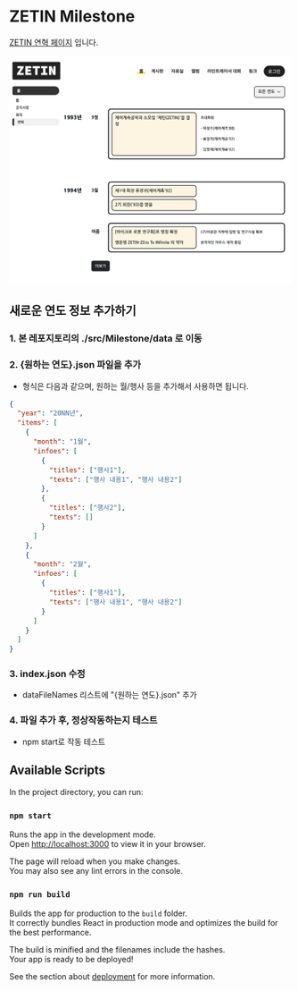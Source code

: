 # ZETIN Milestone

[ZETIN 연혁 페이지](https://zetin.uos.ac.kr/index.php?mid=history) 입니다.

![ZETIN 연혁 페이지 이미지](./asset/ZETIN-milestone.png)

## 새로운 연도 정보 추가하기

### 1. 본 레포지토리의 ./src/Milestone/data 로 이동

### 2. {원하는 연도}.json 파일을 추가

- 형식은 다음과 같으며, 원하는 월/행사 등을 추가해서 사용하면 됩니다.

```json
{
  "year": "20NN년",
  "items": [
    {
      "month": "1월",
      "infoes": [
        {
          "titles": ["행사1"],
          "texts": ["행사 내용1", "행사 내용2"]
        },
        {
          "titles": ["행사2"],
          "texts": []
        }
      ]
    },
    {
      "month": "2월",
      "infoes": [
        {
          "titles": ["행사1"],
          "texts": ["행사 내용1", "행사 내용2"]
        }
      ]
    }
  ]
}
```

### 3. index.json 수정

- dataFileNames 리스트에 "{원하는 연도}.json" 추가

### 4. 파일 추가 후, 정상작동하는지 테스트

- npm start로 작동 테스트

## Available Scripts

In the project directory, you can run:

### `npm start`

Runs the app in the development mode.\
Open [http://localhost:3000](http://localhost:3000) to view it in your browser.

The page will reload when you make changes.\
You may also see any lint errors in the console.

### `npm run build`

Builds the app for production to the `build` folder.\
It correctly bundles React in production mode and optimizes the build for the best performance.

The build is minified and the filenames include the hashes.\
Your app is ready to be deployed!

See the section about [deployment](https://facebook.github.io/create-react-app/docs/deployment) for more information.
